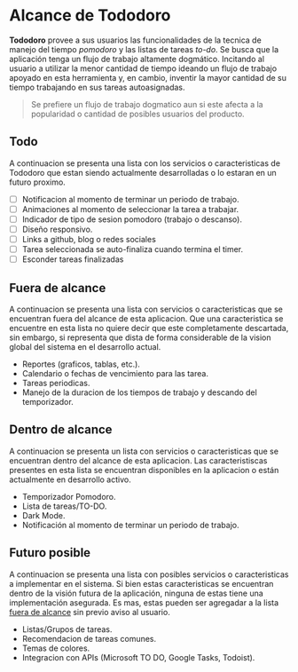 # Alcance de Tododoro

**Tododoro** provee a sus usuarios las funcionalidades de la tecnica de manejo del tiempo _pomodoro_ y las listas de tareas _to-do_.
Se busca que la aplicación tenga un flujo de trabajo altamente dogmático. Incitando al usuario a utilizar la menor cantidad de tiempo ideando un flujo de trabajo apoyado en esta herramienta y, en cambio, inventir la mayor cantidad de su tiempo trabajando en sus tareas autoasignadas.

> Se prefiere un flujo de trabajo dogmatico aun si este afecta a la popularidad o cantidad de posibles usuarios del producto.

## Todo

A continuacion se presenta una lista con los servicios o caracteristicas de Tododoro que estan siendo actualmente desarrolladas o lo estaran en un futuro proximo.

- [ ] Notificacion al momento de terminar un periodo de trabajo.
- [ ] Animaciones al momento de seleccionar la tarea a trabajar.
- [ ] Indicador de tipo de sesion pomodoro (trabajo o descanso).
- [ ] Diseño responsivo.
- [ ] Links a github, blog o redes sociales
- [ ] Tarea seleccionada se auto-finaliza cuando termina el timer.
- [ ] Esconder tareas finalizadas

## Fuera de alcance

A continuacion se presenta una lista con servicios o caracteristicas que se encuentran fuera del alcance de esta aplicacion.
Que una caracteristica se encuentre en esta lista no quiere decir que este completamente descartada, sin embargo, si representa que dista de forma considerable de la vision global del sistema en el desarrollo actual.

- Reportes (graficos, tablas, etc.).
- Calendario o fechas de vencimiento para las tarea.
- Tareas periodicas.
- Manejo de la duracion de los tiempos de trabajo y descando del temporizador.

## Dentro de alcance

A continuacion se presenta un lista con servicios o caracteristicas que se encuentran dentro del alcance de esta aplicacion.
Las caracteristiscas presentes en esta lista se encuentran disponibles en la aplicacion o están actualmente en desarrollo activo.

- Temporizador Pomodoro.
- Lista de tareas/TO-DO.
- Dark Mode.
- Notificación al momento de terminar un periodo de trabajo.

## Futuro posible

A continuacion se presenta una lista con posibles servicios o caracteristicas a implementar en el sistema.
Si bien estas caracteristicas se encuentran dentro de la visión futura de la aplicación, ninguna de estas tiene una implementación asegurada. Es mas, estas pueden ser agregadar a la lista [fuera de alcance](#fuera-de-alcance) sin previo aviso al usuario.

- Listas/Grupos de tareas.
- Recomendacion de tareas comunes.
- Temas de colores.
- Integracion con APIs (Microsoft TO DO, Google Tasks, Todoist).
